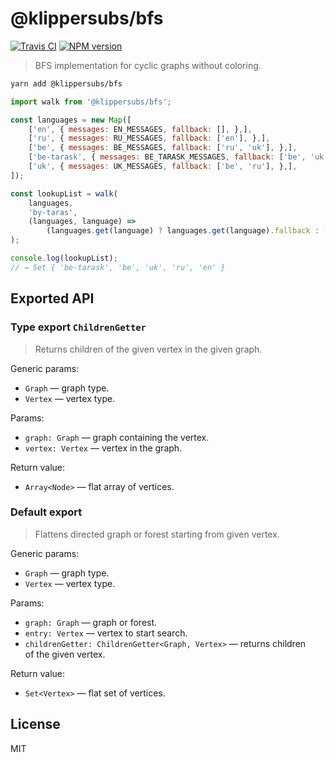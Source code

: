 # @klippersubs/bfs

[![Travis CI](https://img.shields.io/travis/klippersubs/bfs.svg?style=flat-square)][ci]
[![NPM version](https://img.shields.io/npm/v/@klippersubs/bfs.svg?style=flat-square)][npm]

 >  BFS implementation for cyclic graphs without coloring.

````bash
yarn add @klippersubs/bfs
````

````javascript
import walk from '@klippersubs/bfs';

const languages = new Map([
    ['en', { messages: EN_MESSAGES, fallback: [], },],
    ['ru', { messages: RU_MESSAGES, fallback: ['en'], },],
    ['be', { messages: BE_MESSAGES, fallback: ['ru', 'uk'], },],
    ['be-tarask', { messages: BE_TARASK_MESSAGES, fallback: ['be', 'uk'], },],
    ['uk', { messages: UK_MESSAGES, fallback: ['be', 'ru'], },],
]);

const lookupList = walk(
    languages,
    'by-taras',
    (languages, language) =>
        (languages.get(language) ? languages.get(language).fallback : []),
);

console.log(lookupList);
// → Set { 'be-tarask', 'be', 'uk', 'ru', 'en' }
````

## Exported API

### Type export `ChildrenGetter`

 >  Returns children of the given vertex in the given graph.

Generic params:

 *  `Graph` — graph type.
 *  `Vertex` — vertex type.

Params:

 *  `graph: Graph` — graph containing the vertex.
 *  `vertex: Vertex` — vertex in the graph.

Return value:

 *  `Array<Node>` — flat array of vertices.

### Default export

 >  Flattens directed graph or forest starting from given vertex.

Generic params:

 *  `Graph` — graph type.
 *  `Vertex` — vertex type.

Params:

 *  `graph: Graph` — graph or forest.
 *  `entry: Vertex` — vertex to start search.
 *  `childrenGetter: ChildrenGetter<Graph, Vertex>` — returns children
    of the given vertex.

Return value:

 *  `Set<Vertex>` — flat set of vertices.

[ci]: https://travis-ci.org/klippersubs/bfs
[npm]: https://www.npmjs.com/package/@klippersubs/bfs

## License

MIT
